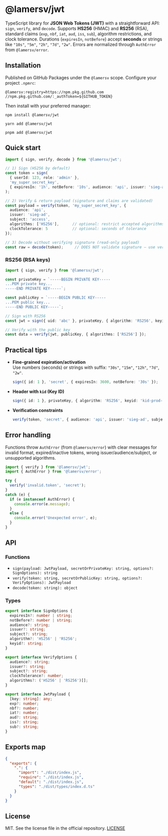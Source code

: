 # @lamersv/jwt

TypeScript library for **JSON Web Tokens (JWT)** with a straightforward API: `sign`, `verify`, and `decode`. Supports **HS256** (HMAC) and **RS256** (RSA), standard claims (`exp`, `nbf`, `iat`, `aud`, `iss`, `sub`), algorithm restrictions, and clock tolerance. Durations (`expiresIn`, `notBefore`) accept **seconds** or strings like `"10s"`, `"5m"`, `"2h"`, `"7d"`, `"2w"`. Errors are normalized through `AuthError` from `@lamersv/error`.

## Installation

Published on GitHub Packages under the `@lamersv` scope. Configure your project `.npmrc`:

```
@lamersv:registry=https://npm.pkg.github.com
//npm.pkg.github.com/:_authToken=${GITHUB_TOKEN}
```

Then install with your preferred manager:

```
npm install @lamersv/jwt
```

```
yarn add @lamersv/jwt
```

```
pnpm add @lamersv/jwt
```

## Quick start

```ts
import { sign, verify, decode } from '@lamersv/jwt';

// 1) Sign (HS256 by default)
const token = sign(
  { userId: 123, role: 'admin' },
  'my_super_secret_key',
  { expiresIn: '1h', notBefore: '10s', audience: 'api', issuer: 'sieg-ad', subject: 'access' }
);

// 2) Verify & return payload (signature and claims are validated)
const payload = verify(token, 'my_super_secret_key', {
  audience: 'api',
  issuer: 'sieg-ad',
  subject: 'access',
  algorithms: ['HS256'],      // optional: restrict accepted algorithms
  clockTolerance: 5           // optional: seconds of tolerance
});

// 3) Decode without verifying signature (read-only payload)
const raw = decode(token);     // DOES NOT validate signature — use verify() for security
```

### RS256 (RSA keys)

```ts
import { sign, verify } from '@lamersv/jwt';

const privateKey = `-----BEGIN PRIVATE KEY-----
...PEM private key...
-----END PRIVATE KEY-----`;

const publicKey = `-----BEGIN PUBLIC KEY-----
...PEM public key...
-----END PUBLIC KEY-----`;

// Sign with RS256
const jwt = sign({ uid: 'abc' }, privateKey, { algorithm: 'RS256', keyid: 'kid-01', expiresIn: '2h' });

// Verify with the public key
const data = verify(jwt, publicKey, { algorithms: ['RS256'] });
```

## Practical tips

- **Fine-grained expiration/activation**  
  Use numbers (seconds) or strings with suffix: `"30s"`, `"15m"`, `"12h"`, `"7d"`, `"2w"`.
  ```ts
  sign({ id: 1 }, 'secret', { expiresIn: 3600, notBefore: '30s' });
  ```

- **Header with `kid` (Key ID)**  
  ```ts
  sign({ id: 1 }, privateKey, { algorithm: 'RS256', keyid: 'kid-prod-2025' });
  ```

- **Verification constraints**  
  ```ts
  verify(token, 'secret', { audience: 'api', issuer: 'sieg-ad', subject: 'auth', algorithms: ['HS256'] });
  ```

## Error handling

Functions throw `AuthError` (from `@lamersv/error`) with clear messages for invalid format, expired/inactive tokens, wrong issuer/audience/subject, or unsupported algorithms.

```ts
import { verify } from '@lamersv/jwt';
import { AuthError } from '@lamersv/error';

try {
  verify('invalid.token', 'secret');
} 
catch (e) {
  if (e instanceof AuthError) {
    console.error(e.message);
  } 
  else {
    console.error('Unexpected error', e);
  }
}
```

## API

### Functions
- `sign(payload: JwtPayload, secretOrPrivateKey: string, options?: SignOptions): string`
- `verify(token: string, secretOrPublicKey: string, options?: VerifyOptions): JwtPayload`
- `decode(token: string): object`

### Types
```ts
export interface SignOptions {
  expiresIn?: number | string;
  notBefore?: number | string;
  audience?: string;
  issuer?: string;
  subject?: string;
  algorithm?: 'HS256' | 'RS256';
  keyid?: string;
}

export interface VerifyOptions {
  audience?: string;
  issuer?: string;
  subject?: string;
  clockTolerance?: number;
  algorithms?: ('HS256' | 'RS256')[];
}

export interface JwtPayload {
  [key: string]: any;
  exp?: number;
  nbf?: number;
  iat?: number;
  aud?: string;
  iss?: string;
  sub?: string;
}
```

## Exports map

```json
{
  "exports": {
    ".": {
      "import": "./dist/index.js",
      "require": "./dist/index.js",
      "default": "./dist/index.js",
      "types": "./dist/types/index.d.ts"
    }
  }
}
```

## License

MIT. See the license file in the official repository. [LICENSE](./LICENSE)

